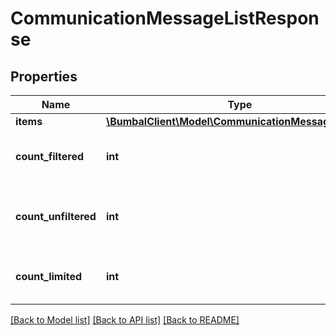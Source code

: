 # CommunicationMessageListResponse

## Properties
Name | Type | Description | Notes
------------ | ------------- | ------------- | -------------
**items** | [**\BumbalClient\Model\CommunicationMessageModel[]**](CommunicationMessageModel.md) |  | [optional] 
**count_filtered** | **int** | Count of total items with filters in place | [optional] 
**count_unfiltered** | **int** | Count of total items without filters in place | [optional] 
**count_limited** | **int** | Count of items with limit in place | [optional] 

[[Back to Model list]](../README.md#documentation-for-models) [[Back to API list]](../README.md#documentation-for-api-endpoints) [[Back to README]](../README.md)


